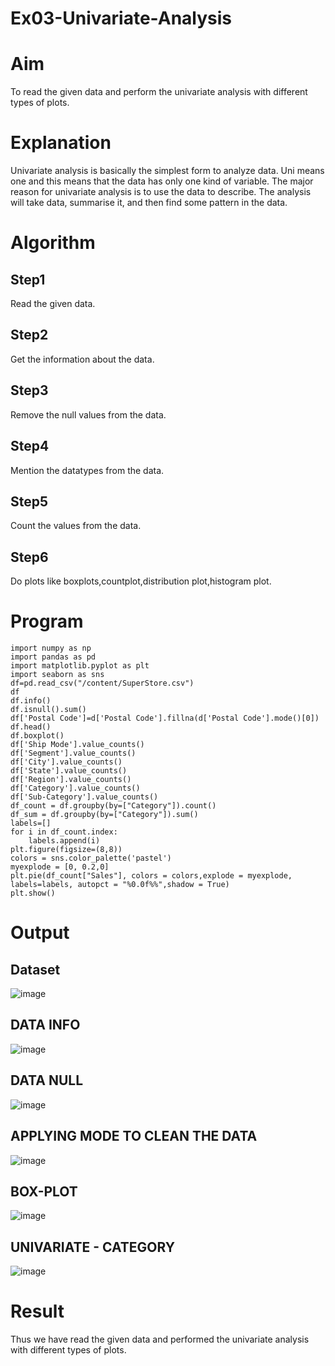 # Ex03-Univariate-Analysis


# Aim
To read the given data and perform the univariate analysis with different types of plots.
 
# Explanation
Univariate analysis is basically the simplest form to analyze data. Uni means one and this means that the data has only one kind of variable. The major reason for univariate analysis is to use the data to describe. The analysis will take data, summarise it, and then find some pattern in the data.
    
# Algorithm

## Step1
Read the given data.
    
## Step2
Get the information about the data.
    
## Step3
Remove the null values from the data.

## Step4
Mention the datatypes from the data.
    
## Step5
Count the values from the data.
    
## Step6
Do plots like boxplots,countplot,distribution plot,histogram plot.
    
# Program
~~~
import numpy as np
import pandas as pd
import matplotlib.pyplot as plt
import seaborn as sns
df=pd.read_csv("/content/SuperStore.csv")
df
df.info()
df.isnull().sum()
df['Postal Code']=d['Postal Code'].fillna(d['Postal Code'].mode()[0])
df.head()
df.boxplot()
df['Ship Mode'].value_counts()
df['Segment'].value_counts()
df['City'].value_counts()
df['State'].value_counts()
df['Region'].value_counts()
df['Category'].value_counts()
df['Sub-Category'].value_counts()
df_count = df.groupby(by=["Category"]).count()
df_sum = df.groupby(by=["Category"]).sum()
labels=[]
for i in df_count.index:
    labels.append(i)
plt.figure(figsize=(8,8))
colors = sns.color_palette('pastel')
myexplode = [0, 0.2,0]
plt.pie(df_count["Sales"], colors = colors,explode = myexplode, labels=labels, autopct = "%0.0f%%",shadow = True) 
plt.show()
~~~


# Output
## Dataset
![image](https://user-images.githubusercontent.com/66360846/192726294-c1bf9a74-1488-4a69-b5a8-c5da9329a5ad.png)

## DATA INFO
![image](https://user-images.githubusercontent.com/66360846/192726553-ce33a743-a581-4f9e-8113-34e18da8bd17.png)

## DATA NULL
![image](https://user-images.githubusercontent.com/66360846/192726747-06c99d67-47fc-4368-bf70-efc464339429.png)

## APPLYING MODE TO CLEAN THE DATA
![image](https://user-images.githubusercontent.com/66360846/192726987-e727db60-a092-447a-85e1-19dc63a83688.png)

## BOX-PLOT
![image](https://user-images.githubusercontent.com/66360846/192727446-fd91f78a-080b-4419-a55c-5464e6fbe494.png)
 
## UNIVARIATE - CATEGORY
![image](https://user-images.githubusercontent.com/66360846/192727597-42c9df90-38d7-45ee-be32-8945f71b3731.png)

# Result
Thus we have read the given data and performed the univariate analysis with different types of plots.